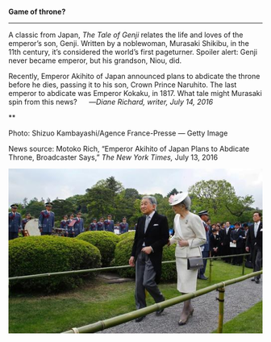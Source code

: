 **Game of throne?**

****

A classic from Japan, *The Tale of Genji* relates the life and loves of the emperor’s son, Genji. Written by a noblewoman, Murasaki Shikibu, in the 11th century, it’s considered the world’s first pageturner. Spoiler alert: Genji never became emperor, but his grandson, Niou, did.

Recently, Emperor Akihito of Japan announced plans to abdicate the throne before he dies, passing it to his son, Crown Prince Naruhito. The last emperor to abdicate was Emperor Kokaku, in 1817. What tale might Murasaki spin from this news?     
 —*Diane Richard, writer, July 14, 2016*

**

Photo: Shizuo Kambayashi/Agence France-Presse — Getty Image

News source: Motoko Rich, “Emperor Akihito of Japan Plans to Abdicate Throne, Broadcaster Says,” *The New York Times,* July 13, 2016

![](../images/16-7-14_2013.29.14.1_EmperorEDIT-1.png)
